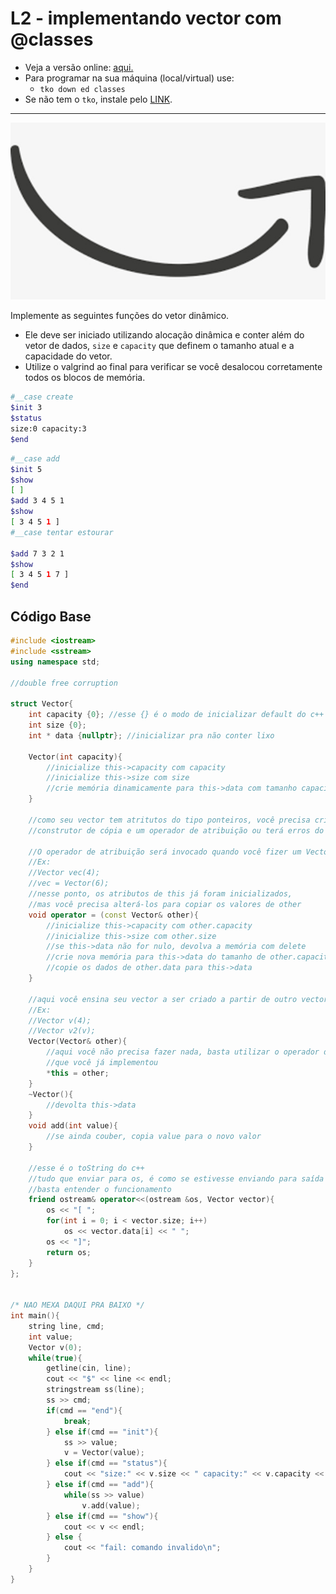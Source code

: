 # L2 - implementando vector com @classes

- Veja a versão online: [aqui.](https://github.com/qxcodeed/arcade/blob/master/base/classes/Readme.md)
- Para programar na sua máquina (local/virtual) use:
  - `tko down ed classes`
- Se não tem o `tko`, instale pelo [LINK](https://github.com/senapk/tko#tko).

---

![_](https://raw.githubusercontent.com/qxcodeed/arcade/master/base/classes/cover.jpg)

Implemente as seguintes funções do vetor dinâmico.

- Ele deve ser iniciado utilizando alocação dinâmica e conter além do vetor de dados, `size` e `capacity` que definem o tamanho atual e a capacidade do vetor.
- Utilize o valgrind ao final para verificar se você desalocou corretamente todos os blocos de memória.

```bash
#__case create
$init 3
$status
size:0 capacity:3
$end
```

```bash
#__case add
$init 5
$show
[ ]
$add 3 4 5 1
$show
[ 3 4 5 1 ]
#__case tentar estourar

$add 7 3 2 1
$show
[ 3 4 5 1 7 ]
$end
```

## Código Base

```c++
#include <iostream>
#include <sstream>
using namespace std;

//double free corruption

struct Vector{
    int capacity {0}; //esse {} é o modo de inicializar default do c++ a partir do c++11
    int size {0};
    int * data {nullptr}; //inicializar pra não conter lixo

    Vector(int capacity){
        //inicialize this->capacity com capacity
        //inicialize this->size com size
        //crie memória dinamicamente para this->data com tamanho capacity
    }

    //como seu vector tem atritutos do tipo ponteiros, você precisa criar um
    //construtor de cópia e um operador de atribuição ou terá erros do tipo double-free

    //O operador de atribuição será invocado quando você fizer um Vector receber outro
    //Ex:
    //Vector vec(4);
    //vec = Vector(6);
    //nesse ponto, os atributos de this já foram inicializados, 
    //mas você precisa alterá-los para copiar os valores de other
    void operator = (const Vector& other){
        //inicialize this->capacity com other.capacity
        //inicialize this->size com other.size
        //se this->data não for nulo, devolva a memória com delete
        //crie nova memória para this->data do tamanho de other.capacity
        //copie os dados de other.data para this->data
    }

    //aqui você ensina seu vector a ser criado a partir de outro vector
    //Ex: 
    //Vector v(4);
    //Vector v2(v);
    Vector(Vector& other){
        //aqui você não precisa fazer nada, basta utilizar o operador de atribuição
        //que você já implementou
        *this = other;
    }
    ~Vector(){
        //devolta this->data
    }
    void add(int value){
        //se ainda couber, copia value para o novo valor
    }

    //esse é o toString do c++
    //tudo que enviar para os, é como se estivesse enviando para saída padrão
    //basta entender o funcionamento
    friend ostream& operator<<(ostream &os, Vector vector){
        os << "[ ";
        for(int i = 0; i < vector.size; i++)
            os << vector.data[i] << " ";
        os << "]";
        return os;
    }
};


/* NAO MEXA DAQUI PRA BAIXO */
int main(){
    string line, cmd;
    int value;
    Vector v(0);
    while(true){
        getline(cin, line);
        cout << "$" << line << endl;
        stringstream ss(line);
        ss >> cmd;
        if(cmd == "end"){
            break;
        } else if(cmd == "init"){
            ss >> value;
            v = Vector(value);
        } else if(cmd == "status"){
            cout << "size:" << v.size << " capacity:" << v.capacity << "\n";
        } else if(cmd == "add"){
            while(ss >> value)
                v.add(value);
        } else if(cmd == "show"){
            cout << v << endl;
        } else {
            cout << "fail: comando invalido\n";
        }
    }
}
```
